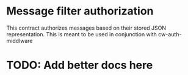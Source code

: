 # Message filter authorization

This contract authorizes messages based on their stored JSON representation. This is meant to be used in conjunction with cw-auth-middlware 

# TODO: Add better docs here
